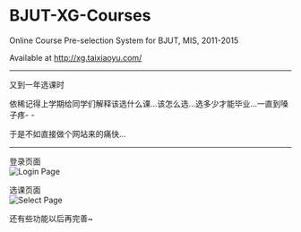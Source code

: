 BJUT-XG-Courses
===============

Online Course Pre-selection System for BJUT, MIS, 2011-2015

Available at http://xg.taixiaoyu.com/

---

又到一年选课时   

依稀记得上学期给同学们解释该选什么课...该怎么选...选多少才能毕业...一直到嗓子疼- -   

于是不如直接做个网站来的痛快...   
   
---

登录页面   
![Login Page](https://raw.github.com/xystudioo/BJUT-XG-Courses/master/assets/temp/ScreenShot1.png)   

选课页面   
![Select Page](https://raw.github.com/xystudioo/BJUT-XG-Courses/master/assets/temp/ScreenShot2.png)   
   
   
还有些功能以后再完善~   

